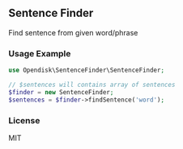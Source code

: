 ## Sentence Finder
Find sentence from given word/phrase

### Usage Example
```php
use Opendisk\SentenceFinder\SentenceFinder;

// $sentences will contains array of sentences
$finder = new SentenceFinder;
$sentences = $finder->findSentence('word');
```

### License
MIT